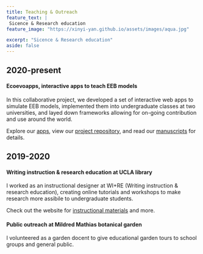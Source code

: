 ```yaml
---
title: Teaching & Outreach
feature_text: |
 Sicence & Research education
feature_image: "https://xinyi-yan.github.io/assets/images/aqua.jpg"

excerpt: "Sicence & Research education"
aside: false
---
```


## 2020-present
#### Ecoevoapps, interactive apps to teach EEB models
In this collaborative project, we developed a set of interactive web apps to simulate EEB models, implemented them into undergraduate classes at two universities, and layed down frameworks allowing for on-going contribution and use around the world.

Explore our [apps](https://ecoevoapps.gitlab.io/), view our [project repository](https://gitlab.com/ecoevoapps/ecoevoapps), and read our [manuscripts](https://www.biorxiv.org/content/10.1101/2021.06.18.449026v1.full) for details.

## 2019-2020
#### Writing instruction & research education at UCLA library
I worked as an instructional designer at WI+RE (Writing instruction & research education), creating online tutorials and workshops to make research more assibile to undergraduate students.

Check out the website for [instructional materials](https://uclalibrary.github.io/research-tips/) and more.

#### Public outreach at Mildred Mathias botanical garden
I volunteered as a garden docent to give educational garden tours to school groups and general public.
